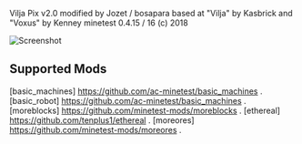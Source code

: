 Vilja Pix v2.0 modified by Jozet / bosapara
based at "Vilja" by Kasbrick and "Voxus" by Kenney
minetest 0.4.15 / 16
(c) 2018

![Screenshot](https://image.ibb.co/n5iviT/Template.png)

## Supported Mods
[basic_machines] https://github.com/ac-minetest/basic_machines .
[basic_robot] https://github.com/ac-minetest/basic_machines .
[moreblocks]  https://github.com/minetest-mods/moreblocks .
[ethereal]  https://github.com/tenplus1/ethereal .
[moreores]  https://github.com/minetest-mods/moreores .
